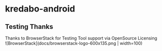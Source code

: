 # kredabo-android

## Testing Thanks
Thanks to BrowserStack for Testing Tool support via OpenSource Licensing ![BrowserStack](docs/browserstack-logo-600x135.png | width=100)
